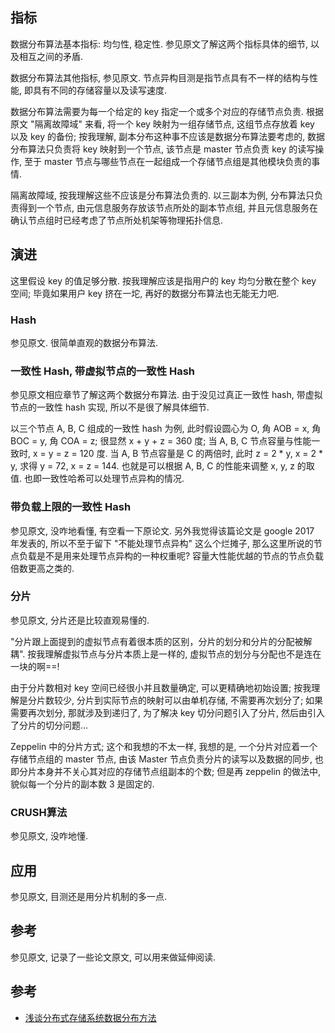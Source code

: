 

## 指标

数据分布算法基本指标: 均匀性, 稳定性. 参见原文了解这两个指标具体的细节, 以及相互之间的矛盾.

数据分布算法其他指标, 参见原文. 节点异构目测是指节点具有不一样的结构与性能, 即具有不同的存储容量以及读写速度.

数据分布算法需要为每一个给定的 key 指定一个或多个对应的存储节点负责. 根据原文 "隔离故障域" 来看, 将一个 key 映射为一组存储节点, 这组节点存放着 key 以及 key 的备份; 按我理解, 副本分布这种事不应该是数据分布算法要考虑的, 数据分布算法只负责将 key 映射到一个节点, 该节点是 master 节点负责 key 的读写操作, 至于 master 节点与哪些节点在一起组成一个存储节点组是其他模块负责的事情.

隔离故障域, 按我理解这些不应该是分布算法负责的. 以三副本为例, 分布算法只负责得到一个节点, 由元信息服务存放该节点所处的副本节点组, 并且元信息服务在确认节点组时已经考虑了节点所处机架等物理拓扑信息.

## 演进

这里假设 key 的值足够分散. 按我理解应该是指用户的 key 均匀分散在整个 key 空间; 毕竟如果用户 key 挤在一坨, 再好的数据分布算法也无能无力吧.

### Hash

参见原文. 很简单直观的数据分布算法.

### 一致性 Hash, 带虚拟节点的一致性 Hash

参见原文相应章节了解这两个数据分布算法. 由于没见过真正一致性 hash, 带虚拟节点的一致性 hash 实现, 所以不是很了解具体细节.

以三个节点 A, B, C 组成的一致性 hash 为例, 此时假设圆心为 O, 角 AOB = x, 角 BOC = y, 角 COA = z; 很显然 x + y + z = 360 度; 当 A, B, C 节点容量与性能一致时, x = y = z = 120 度. 当 A, B 节点容量是 C 的两倍时, 此时 z = 2 * y, x = 2 * y, 求得 y = 72, x = z = 144. 也就是可以根据 A, B, C 的性能来调整 x, y, z 的取值. 也即一致性哈希可以处理节点异构的情况.

### 带负载上限的一致性 Hash

参见原文, 没咋地看懂, 有空看一下原论文. 另外我觉得该篇论文是 google 2017 年发表的, 所以不至于留下 "不能处理节点异构" 这么个烂摊子, 那么这里所说的节点负载是不是用来处理节点异构的一种权重呢? 容量大性能优越的节点的节点负载倍数更高之类的.

### 分片

参见原文, 分片还是比较直观易懂的.

"分片跟上面提到的虚拟节点有着很本质的区别，分片的划分和分片的分配被解耦". 按我理解虚拟节点与分片本质上是一样的, 虚拟节点的划分与分配也不是连在一块的啊==!

由于分片数相对 key 空间已经很小并且数量确定, 可以更精确地初始设置; 按我理解是分片数较少, 分片到实际节点的映射可以由单机存储, 不需要再次划分了; 如果需要再次划分, 那就涉及到递归了, 为了解决 key 切分问题引入了分片, 然后由引入了分片的切分问题...

Zeppelin 中的分片方式; 这个和我想的不太一样, 我想的是, 一个分片对应着一个存储节点组的 master 节点, 由该 Master 节点负责分片的读写以及数据的同步, 也即分片本身并不关心其对应的存储节点组副本的个数; 但是再 zeppelin 的做法中, 貌似每一个分片的副本数 3 是固定的.


### CRUSH算法

参见原文, 没咋地懂.

## 应用

参见原文, 目测还是用分片机制的多一点.


## 参考

参见原文, 记录了一些论文原文, 可以用来做延伸阅读.


## 参考

-   [浅谈分布式存储系统数据分布方法][20180314125940]

[20180314125940]: <https://mp.weixin.qq.com/s/QIeQALt9qK6YJ8ijGr9FgQ> "版本: 2017-12-20"


